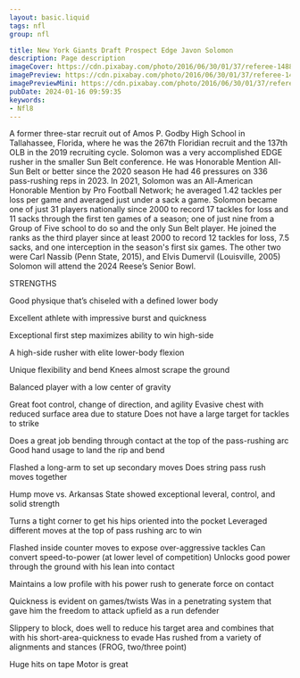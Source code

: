 ```yaml
---
layout: basic.liquid
tags: nfl
group: nfl

title: New York Giants Draft Prospect Edge Javon Solomon
description: Page description
imageCover: https://cdn.pixabay.com/photo/2016/06/30/01/37/referee-1488156_1280.jpg
imagePreview: https://cdn.pixabay.com/photo/2016/06/30/01/37/referee-1488156_1280.jpg
imagePreviewMini: https://cdn.pixabay.com/photo/2016/06/30/01/37/referee-1488156_1280.jpg
pubDate: 2024-01-16 09:59:35
keywords:
- Nfl8
---
```


A former three-star recruit out of Amos P. Godby High School in Tallahassee, Florida, where he was the 267th Floridian recruit and the 137th OLB in the 2019 recruiting cycle. Solomon was a very accomplished EDGE rusher in the smaller Sun Belt conference. He was Honorable Mention All-Sun Belt or better since the 2020 season He had 46 pressures on 336 pass-rushing reps in 2023. In 2021, Solomon was an All-American Honorable Mention by Pro Football Network; he averaged 1.42 tackles per loss per game and averaged just under a sack a game. Solomon became one of just 31 players nationally since 2000 to record 17 tackles for loss and 11 sacks through the first ten games of a season; one of just nine from a Group of Five school to do so and the only Sun Belt player. He joined the ranks as the third player since at least 2000 to record 12 tackles for loss, 7.5 sacks, and one interception in the season's first six games. The other two were Carl Nassib (Penn State, 2015), and Elvis Dumervil (Louisville, 2005) Solomon will attend the 2024 Reese’s Senior Bowl.

STRENGTHS 

Good physique that’s chiseled with a defined lower body 

Excellent athlete with impressive burst and quickness 

Exceptional first step maximizes ability to win high-side 

A high-side rusher with elite lower-body flexion 

Unique flexibility and bend Knees almost scrape the ground

Balanced player with a low center of gravity 

Great foot control, change of direction, and agility Evasive chest with reduced surface area due to stature Does not have a large target for tackles to strike 

Does a great job bending through contact at the top of the pass-rushing arc Good hand usage to land the rip and bend 

Flashed a long-arm to set up secondary moves Does string pass rush moves together 

Hump move vs. Arkansas State showed exceptional leveral, control, and solid strength 

Turns a tight corner to get his hips oriented into the pocket Leveraged different moves at the top of pass rushing arc to win 

Flashed inside counter moves to expose over-aggressive tackles Can convert speed-to-power (at lower level of competition) Unlocks good power through the ground with his lean into contact 

Maintains a low profile with his power rush to generate force on contact 

Quickness is evident on games/twists Was in a penetrating system that gave him the freedom to attack upfield as a run defender 

Slippery to block, does well to reduce his target area and combines that with his short-area-quickness to evade Has rushed from a variety of alignments and stances (FROG, two/three point) 

Huge hits on tape Motor is great


